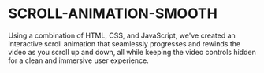 # SCROLL-ANIMATION-SMOOTH
Using a combination of HTML, CSS, and JavaScript, we've created an interactive scroll animation that seamlessly progresses and rewinds the video as you scroll up and down, all while keeping the video controls hidden for a clean and immersive user experience.
